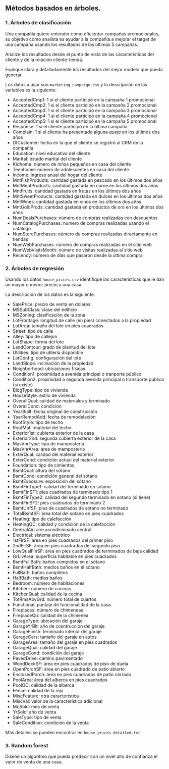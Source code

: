 ## Métodos basados en árboles.

### 1. Árboles de clasificación

Una compañía quiere entender cómo eficientar campañas promocionales, su objetivo como analista es ayudar a la compañia a mejorar el target de una campaña usando los resultados de las últimas 5 campañas.

Analize los resultados desde el punto de vista de las características del cliente y de la relación cliente-tienda.

Explique clara y detalladamente los resultados del mejor modelo que pueda generar.

Los datos a usar son `marketing_campaign.csv` y la descripción de las variables es la siguiente:

- AcceptedCmp1: 1 si el cliente participó en la campaña 1 promocional
- AcceptedCmp2: 1 si el cliente participó en la campaña 2 promocional
- AcceptedCmp3: 1 si el cliente participó en la campaña 3 promocional
- AcceptedCmp4: 1 si el cliente participó en la campaña 4 promocional
- AcceptedCmp5: 1 si el cliente participó en la campaña 5 promocional
- Response: 1 si el cliente participó en la última campaña
- Complain: 1 si el cliente ha presentado alguna _queja_ en los últimos dos años
- DtCustomer: fecha en la que el cliente se registró al CRM de la compañía
- Education: nivel educativo del cliente
- Marital: estado marital del cliente
- Kidhome: número de niños pequeños en casa del cliente
- Teenhome: número de adolescentes en casa del cliente
- Income: ingreso anual del hogar del cliente
- MntFishProducts: cantidad gastada en pescado en los últimos dos años
- MntMeatProducts: cantidad gastada en carne en los últimos dos años
- MntFruits: cantidad gastada en frutas en los últimos dos años
- MntSweetProducts: cantidad gastada en dulces en los últimos dos años
- MntWines: cantidad gastada en vinos en los últimos dos años
- MntGoldProds: cantidad gastada en productos de oro en los últimos dos años
- NumDealsPurchases: número de compras realizadas con descuentos
- NumCatalogPurchases: numero de compras realizadas usando el catálogo
- NumStorePurchases: número de compras realizadas diractamente en tiendas
- NumWebPurchases: número de compras realizadas en el sitio web
- NumWebVisitsMonth: número de visitas realizadas al sitio web
- Recency: número de días que pasaron desde la última compra

### 2. Árboles de regresión

Usando los datos `house_prices.csv` identifiqué las características que le dan un mayor o menor precio a una casa.

La descripción de los datos es la siguiente:

- SalePrice: precio de venta en dolares.
- MSSubClass: clase del edificio
- MSZoning: clasificación de la zona
- LotFrontage: longitud de calle (en pies) conectados a la propiedad
- LotArea: tamaño del lote en pies cuadrados
- Street: tipo de calle
- Alley: tipo de callejon
- LotShape: forma del lote
- LandContour: grado de planitud del lote
- Utilities: tipo de utilería disponible
- LotConfig: configuración del lote
- LandSlope: inclinación de la propiedad
- Neighborhood: ubicaciones físicas
- Condition1: proximidad a avenida principal o tranporte público
- Condition2: proximidad a segunda avenida principal o transporte público (si existe)
- BldgType: tipo de vivienda
- HouseStyle: estilo de vivienda
- OverallQual: calidad de materiales y terminado
- OverallCond: condición
- YearBuilt: fecha original de construcción
- YearRemodAdd: fecha de remodelación
- RoofStyle: tipo de techo
- RoofMatl: material del techo
- Exterior1st: cubierta exterior de la casa
- Exterior2nd: segunda cubierta exterior de la casa
- MasVnrType: tipo de mampostería
- MasVnrArea: área de mampostería
- ExterQual: calidad del material exterior
- ExterCond: condición actual del material exterior
- Foundation: tipo de cimientos
- BsmtQual: altura del sótano
- BsmtCond: condición general del sótano
- BsmtExposure: exposición del sótano
- BsmtFinType1: calidad del terminado en sotano
- BsmtFinSF1: pies cuadrados de terminado tipo 1
- BsmtFinType2: calidad del segundo terminado en sotano (si tiene)
- BsmtFinSF2: pies cuadrados de terminado 2
- BsmtUnfSF: pies de cuadrados de sótano no terminado
- TotalBsmtSF: área total del sotano en pies cuadrados
- Heating: tipo de calefacción
- HeatingQC: calidad y condición de la calefacción
- CentralAir: aire acondicionado central
- Electrical: sistema eléctrico
- 1stFlrSF: área en pies cuadrados del primer piso
- 2ndFlrSF: área en pies cuadrados del segundo piso
- LowQualFinSF: área en pies cuadrados de terminados de baja calidad
- GrLivArea: superficia habitable en pies cuadrados
- BsmtFullBath: baños completos en el sótano
- BsmtHalfBath: medios baños en el sótano
- FullBath: baños completos
- HalfBath: medios baños
- Bedroom: número de habitaciones
- Kitchen: número de cocinas
- KitchenQual: calidad de la cocina
- TotRmsAbvGrd: número total de cuartos
- Functional: puntaje de funcionalidad de la casa
- Fireplaces: número de chimeneas
- FireplaceQu: calidad de la chimenea
- GarageType: ubicación del garaje
- GarageYrBlt: año de cosntrucción del garaje
- GarageFinish: terminado interior del garaje
- GarageCars: tamaño del garaje en autos
- GarageArea: tamaño del garaje en pies cuadrados
- GarageQual: calidad del garaje
- GarageCond: condición del garaje
- PavedDrive: camino pavimentado
- WoodDeckSF: área en pies cuadrados de piso de duela
- OpenPorchSF: área en pies cuadrado de patio abierto
- EnclosedPorch: área en pies cuadrados de patio cerrado
- PoolArea: área del alberca en pies cuadrados
- PoolQC: calidad de la alberca
- Fence: calidad de la reja
- MiscFeature: otra característica
- MiscVal: valor de la característica adicional
- MoSold: mes de venta
- YrSold: año de venta
- SaleType: tipo de venta
- SaleCondition: condición de la venta

Más detalles se pueden encontrar en `house_prices_detailed.txt`.

### 3. Random forest

Diseñe un algorítmo que pueda predecir con un nivel alto de confianza el valor de venta de una casa.